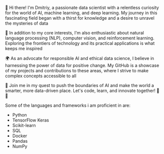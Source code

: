 👋 Hi there! I'm Dmitriy, a passionate data scientist with a relentless curiosity for the world of AI, machine learning, and deep learning. My journey in this fascinating field began with a thirst for knowledge and a desire to unravel the mysteries of data

🧠 In addition to my core interests, I'm also enthusiastic about natural language processing (NLP), computer vision, and reinforcement learning. Exploring the frontiers of technology and its practical applications is what keeps me inspired

🌍 As an advocate for responsible AI and ethical data science, I believe in harnessing the power of data for positive change. My GitHub is a showcase of my projects and contributions to these areas, where I strive to make complex concepts accessible to all

🚀 Join me in my quest to push the boundaries of AI and make the world a smarter, more data-driven place. Let's code, learn, and innovate together! 🤖💡

Some of the languages and frameworks i am proficient in are:
- Python
- TensorFlow Keras
- Scikit-learn
- SQL
- Docker
- Pandas
- NumPy
